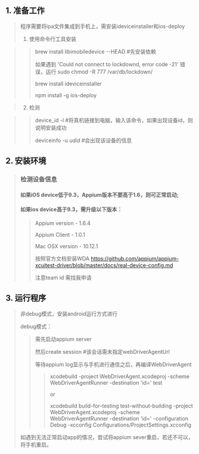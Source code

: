 ## 1. 准备工作


> 程序需要将ipa文件集成到手机上，需安装ideviceinstaller和ios-deploy
> 1. 使用命令行工具安装

>> brew install libimobiledevice --HEAD  #先安装依赖
>> 
>> 如果遇到  'Could not connect to lockdownd, error code -21' 错误，运行
>> sudo chmod -R 777 /var/db/lockdown/
>> 
>> brew install ideviceinstaller
>> 
>> npm install -g ios-deploy

>2. 检测

>> device_id -l #将真机链接到电脑，输入该命令，如果出现设备id，则说明安装成功
>>
>> deviceinfo -u _udid_ #会出现该设备的信息

## 2. 安装环境
> ### 检测设备信息
> #### 如果iOS device低于9.3，Appium版本不要高于1.6，则可正常启动;
>
> #### 如果ios device高于9.3，需升级以下版本：
>
>> Appium version - 1.6.4
>>
>> Appium Client - 1.0.1
>>
>> Mac OSX version - 10.12.1
>>
>> 按照官方文档安装WDA https://github.com/appium/appium-xcuitest-driver/blob/master/docs/real-device-config.md
>>
>> 注意team id 需找我申请

## 3. 运行程序
> 非debug模式，安装android运行方式进行
>
> debug模式：
>>
>>需先启动appium server
>>
>>然后create session #该会话需未指定webDriverAgentUrl
>>
>>等待appium log显示与手机进行通信之后，再编译WebDriverAgent
>>>
>>>xcodebuild -project WebDriverAgent.xcodeproj -scheme WebDriverAgentRunner -destination 'id=<udid>' test
>>>
>>>or
>>>
>>>xcodebuild build-for-testing test-without-building -project WebDriverAgent.xcodeproj -scheme WebDriverAgentRunner -destination 'id=<udid>' -configuration Debug -xcconfig Configurations/ProjectSettings.xcconfig
>
>如遇到无法正常启动app的情况，尝试将appium sever重启，若还不可以，将手机重启。

